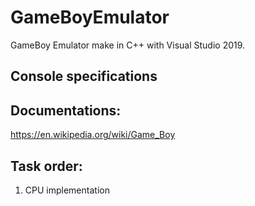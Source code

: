 # GameBoyEmulator

GameBoy Emulator make in C++ with Visual Studio 2019.

## Console specifications


## Documentations:
https://en.wikipedia.org/wiki/Game_Boy

## Task order:
1. CPU implementation

